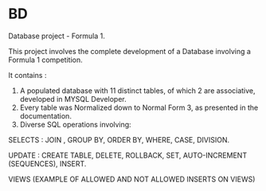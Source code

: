 # BD
Database project - Formula 1.

This project involves the complete development of a Database involving a Formula 1 competition.

It contains :

1. A populated database with 11 distinct tables, of which 2 are associative, developed in MYSQL Developer.
2. Every table was Normalized down to Normal Form 3, as presented in the documentation.
3. Diverse SQL operations involving:

SELECTS : JOIN , GROUP BY, ORDER BY, WHERE, CASE, DIVISION.

UPDATE : CREATE TABLE, DELETE, ROLLBACK, SET, AUTO-INCREMENT (SEQUENCES), INSERT.

VIEWS (EXAMPLE OF ALLOWED AND NOT ALLOWED INSERTS ON VIEWS)


